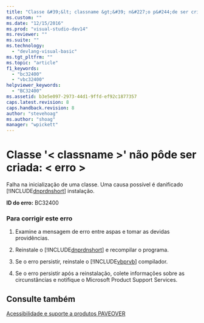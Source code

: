 ```yaml
---
title: "Classe &#39;&lt; classname &gt;&#39; n&#227;o p&#244;de ser criada: &lt; erro &gt; | Microsoft Docs"
ms.custom: ""
ms.date: "12/15/2016"
ms.prod: "visual-studio-dev14"
ms.reviewer: ""
ms.suite: ""
ms.technology: 
  - "devlang-visual-basic"
ms.tgt_pltfrm: ""
ms.topic: "article"
f1_keywords: 
  - "bc32400"
  - "vbc32400"
helpviewer_keywords: 
  - "BC32400"
ms.assetid: b3e5e097-2973-44d1-9ffd-ef92c1877357
caps.latest.revision: 8
caps.handback.revision: 8
author: "stevehoag"
ms.author: "shoag"
manager: "wpickett"
---
```

# Classe &#39;&lt; classname &gt;&#39; n&#227;o p&#244;de ser criada: &lt; erro &gt;
Falha na inicialização de uma classe. Uma causa possível é danificado [!INCLUDE[dnprdnshort](../../csharp/getting-started/includes/dnprdnshort_md.md)] instalação.  
  
 **ID do erro:** BC32400  
  
### Para corrigir este erro  
  
1.  Examine a mensagem de erro entre aspas e tomar as devidas providências.  
  
2.  Reinstale o [!INCLUDE[dnprdnshort](../../csharp/getting-started/includes/dnprdnshort_md.md)] e recompilar o programa.  
  
3.  Se o erro persistir, reinstale o [!INCLUDE[vbprvb](../../csharp/programming-guide/concepts/linq/includes/vbprvb_md.md)] compilador.  
  
4.  Se o erro persistir após a reinstalação, colete informações sobre as circunstâncias e notifique o Microsoft Product Support Services.  
  
## Consulte também  
 [Acessibilidade e suporte a produtos PAVEOVER](http://msdn.microsoft.com/pt-br/14e1d293-7b6d-40a6-bf3e-a92f8ee6c88c)